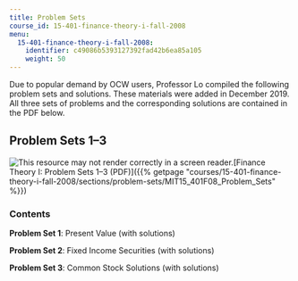 ```yaml
---
title: Problem Sets
course_id: 15-401-finance-theory-i-fall-2008
menu:
  15-401-finance-theory-i-fall-2008:
    identifier: c49086b5393127392fad42b6ea85a105
    weight: 50
---
```

Due to popular demand by OCW users, Professor Lo compiled the following problem sets and solutions. These materials were added in December 2019. All three sets of problems and the corresponding solutions are contained in the PDF below.

Problem Sets 1–3
----------------

![This resource may not render correctly in a screen reader.](/images/inacessible.gif)[Finance Theory I: Problem Sets 1–3 (PDF)]({{% getpage "courses/15-401-finance-theory-i-fall-2008/sections/problem-sets/MIT15_401F08_Problem_Sets" %}})

### Contents

**Problem Set 1**: Present Value (with solutions)

**Problem Set 2**: Fixed Income Securities (with solutions)

**Problem Set 3**: Common Stock Solutions (with solutions)